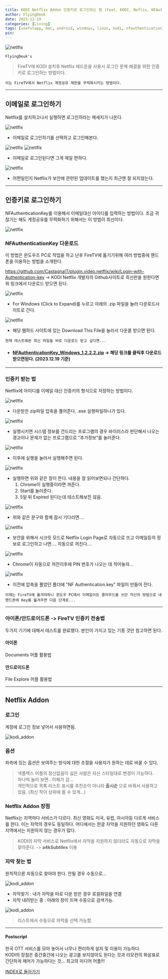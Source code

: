 ```yaml
---
title: KODI Netflix Addon 인증키로 로그인하는 법 (Feat. KODI, Neflix, NFAuthenticationKey) <2023.12.19 Updated>
author: FlyingDeuk
date: 2023-12-19 
categories: [Living]
tags: [usefulapp, mac, android, windows, linux, kodi, nfauthentication]
pin:
---
```


![netlfix](/img/living/kodi/netflixkey.jpg)

`FlyingDeuk's`
> FireTV에 KODI 설치후 Netflix 에드온을 사용시 로그인 문제 해결을 위한 인증키로 로그인하는 방법이다. 

`이는 FireTV에서 Netflix 계정공유 제한을 무력화시키는 방법이다.`

-----------------
## 이메일로 로그인하기
Netflix를 설치하고나서 실행하면 로그인하라는 메세지가 나온다. 

![netlfix](/img/living/kodi/netflixkey2.jpg)
- 이메일로 로그인하기를 선택하고 로그인해본다. 

![netlfix](/img/living/kodi/netflixkey1.jpg)
![netlfix](/img/living/kodi/netflixkey4.jpg)
- 이메일로 로그인된다면 그게 제일 편하다. 

![netlfix](/img/living/kodi/netflixkey3.jpg)
- 어쩐일인지 Netflix가 보안에 관련된 업데이트를 했는지 최근엔 잘 되지않는다. 

-------------

## 인증키로 로그인하기
NFAuthenticationKey를 이용해서 이메일대신 아이디를 입력하는 방법이다. 조금 귀찮기는 해도 계정공유를 무력화하기 위해서는 이 방법이 최선이다. 

![netlfix](/img/living/kodi/netflixkey5.jpg)

### NFAuthenticationKey 다운로드
이 방법은 윈도우즈 PC로 작업을 하고 난후 FireTV에 옮기기위해 여러 방법중에 핸드폰을 이용하는 방법을 소개한다. 

<https://github.com/CastagnaIT/plugin.video.netflix/wiki/Login-with-Authentication-key> -> KODI Netflix 개발자의 Github사이트로 최신판을 원한다면 위 링크에서 다운로드 받으면 된다. 

![netlfix](/img/living/kodi/netflixkey6.jpg)
- For Windows (Click to Expand)를 누르고 아래의 .zip 파일을 눌러 다운로드사이트로 간다. 

![netlfix](/img/living/kodi/netflixkey7.jpg)
- 해당 웹하드 사이트에 있는 Download This File을 눌러서 다운롣 받으면 된다. 


`현재 테스트해본 최신 파일을 바로 다운로드 받고 싶다면...`

- #### [NFAuthenticationKey_Windows_1.2.2.2.zip](/img/living/kodi/NFAuthenticationKey_Windows_1.2.2.2.zip) -> 해당 링크를 클릭후 다운로드 받으면된다. (2023.12.19 기준)

------------

### 인증키 받는 법
Netflix에 아이디를 이메일 대신 인증키의 형식으로 저장하는 방법이다. 

![netlfix](/img/living/kodi/netflixkey8.jpg)
- 다운받은 zip파일 압축을 풀어준다. .exe 실행파일하나가 있다. 

![netlfix](/img/living/kodi/netflixkey9.jpg)
- 실행시키면 시스템 정보를 건드리는 프로그램의 경우 바이러스라 판단해서 나오는 경고이나 문제가 없는 프로그램으로 "추가정보"를 눌러준다. 

![netlfix](/img/living/kodi/netflixkey10.jpg)
- 이후에 실행을 눌러서 실행해주면 된다. 

![netlfix](/img/living/kodi/netflixkey15.jpg)
- 실행하면 위와 같은 창이 뜬다. 내용을 잘 읽어보면되나 간단하다. 
    1. Chrome이 실행중이라면 꺼준다. 
    2. Start를 눌러준다. 
    3. 5일 뒤 Expired 된다는데 테스트해보진 않음. 

![netlfix](/img/living/kodi/netflixkey13.jpg)
- 위와 같은 문구와 함께 잠시 기다리면....

![netlfix](/img/living/kodi/netflixkey14.jpg)
- 보안을 위해서 시크릿 모드로 Netflix Login Page로 자동으로 뜨고 이메일등의 정보로 로그인하고 나면.... 자동으로 꺼진다....

![netlfix](/img/living/kodi/netflixkey12.jpg)
- Chrome이 자동으로 꺼진이후에 PIN 번호가 나오는 데 적어놓자...

![netlfix](/img/living/kodi/netflixkey11.jpg)
- 이전에 압축을 풀었던 폴더에 "NF Authentication.key" 파일이 만들어 진다. 

`이제는 FireTV에 옮겨야하니 윈도우 PC에서 이메일이든 클라우드를 쓰던 자신의 방법으로 내 핸드폰에 Key를 옯겨주면 다음 단계로...`

-----------------

### 아이폰/안드로이드폰 -> FireTV 인증키 전송법
두가지 기기에 대해서 테스트를 완료했다. 본인이 가지고 있는 기종 것만 참고하면 된다.  

#### 아이폰
Documents 어플 활용법

#### 안드로이드폰
File Explore 어플 활용법






------

## Netflix Addon
### 로그인
계정에 로그인 정보 넣어서 사용하면됨.

![kodi_addon](/img/living/kodi/netflix_set.jpg)

### 옵션
좌측에 있는 옵션은 보여주는 방식에 대한 조절을 사용자가 원하는 데로 바꿀 수 있다.
>넥플렉스 어플의 정신없음이 싫은 사람은 자신 스타일대로 변경이 가능하다. <br>
하나씩 눌러 보면.. 이해가 감...<br>
개인적으로 목록 리스트 표시를 추천순이 아니라 **출시순** 으로 바꿔서 사용하고 있음. (최신 작이 상위에 올 수 있게...)

### Netflix Addon 장점
Netflix는 지역마다 서비스가 다르다. 최신 영화도 미국, 유럽, 아시아등 다르게 서비스를 한다. 이는 자막의 경우도 동일하다. 어디에서는 한글 자막을 지원하던 영화도 다른 지역에서는 지원하지 않는 경우가 많다.
> KODI의 자막 서비스로 Netflix에서 자막을 지원하지 않더라도 자동으로 자막을 찾아준다. -> **a4kSubtiles** 이용

### 자막 찾는 법
원칙적으론 자동으로 찾아야 한다. 안될 경우 수동으로...

![kodi_addon](/img/living/kodi/kodi_subtitle2.jpg)
- 자막찾기 : 내가 자막을 따로 다운 받은 경우 로컬화일을 연결
- 자막 내려받는 중 : 아래의 창이 뜨며 수동으로 검색가능.


![kodi_addon](/img/living/kodi/kodi_subtitle.jpg)
> 리스트에서 수동으로 자막을 선택 가능함.

------

#### Postscript
한국 OTT 서비스를 모아 놓아서 너무나 편리하게 설치 및 이용이 가능하다. <br>
KODI의 장점은 중간중간에 나오는 광고를 보지않아도 된다는 것과 리모컨의 화살표로 간단하게 제어가 가능하다는 것... 최고의 미디어 어플!!!

[INDEX로 돌아가기](/posts/KODI/)
